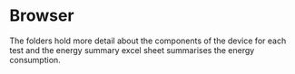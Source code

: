# Browser
The folders hold more detail about the components of the device for each test and the energy summary excel sheet summarises the energy consumption.
